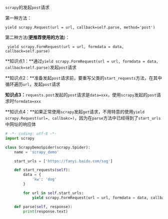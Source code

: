 `scrapy`的发起`post`请求

第一种方法：

`yield scrapy.Request(url = url, callback=self.parse, method='post')`

第二种方法(**更推荐使用的方法**)：

` yield scrapy.FormRequest(url = url, formdata = data, callback=self.parse)`



**知识点1：**通过`yield scrapy.FormRequest(url = url, formdata = data, callback=self.parse)`发起`post`请求

**知识点2：**准备发起`post`请求前，要重写父类的`start_requests`方法，在其中循环遍历`url`，发起`post`请求

**知识点3：**`requests.post`发起的`post`请求是`data=xxx`，使用`scrapy`发起的`post`请求时`formdata=xxx`

**知识点4：**如果正常使用`scrapy`发起`get`请求，不用特意的使用`yield scrapy.Request(url=, callbakc=)`，因为在`parse`方法中已经得到了`start_urls`中网址的响应体

```python
# -*- coding: utf-8 -*-
import scrapy

class ScrapyDemoSpider(scrapy.Spider):
    name = 'scrapy_demo'

    start_urls = ['https://fanyi.baidu.com/sug']

    def start_requests(self):
        data = {
            'kw': 'dog'
        }

        for url in self.start_urls:
            yield scrapy.FormRequest(url = url, formdata = data, callback=self.parse)

    def parse(self, response):
        print(response.text)
```



